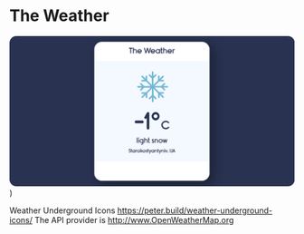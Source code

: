 # The Weather


![](preview.png))

Weather Underground Icons https://peter.build/weather-underground-icons/
The API provider is http://www.OpenWeatherMap.org